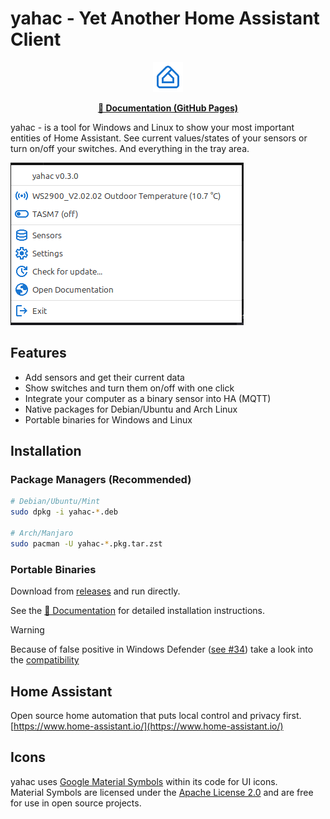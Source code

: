# yahac - Yet Another Home Assistant Client

<p align="center">
  <img src="icons/home_app_logo_48dp_1976D2_FILL0_wght400_GRAD0_opsz48.png" alt="YAHAC Logo"/>
</p>

<p align="center">
  <b><a href="https://dseichter.github.io/yahac/">📖 Documentation (GitHub Pages)</a></b>
</p>

yahac - is a tool for Windows and Linux to show your most important entities of Home Assistant. See current values/states of your sensors or turn on/off your switches. And everything in the tray area.

![yahac in tray Icon](docs/docs/assets/screenshots/yahac_traymenu_with_entities.png)

## Features

* Add sensors and get their current data
* Show switches and turn them on/off with one click
* Integrate your computer as a binary sensor into HA (MQTT)
* Native packages for Debian/Ubuntu and Arch Linux
* Portable binaries for Windows and Linux

## Installation

### Package Managers (Recommended)
```bash
# Debian/Ubuntu/Mint
sudo dpkg -i yahac-*.deb

# Arch/Manjaro
sudo pacman -U yahac-*.pkg.tar.zst
```

### Portable Binaries
Download from [releases](https://github.com/dseichter/yahac/releases) and run directly.

See the [📖 Documentation](https://dseichter.github.io/yahac/) for detailed installation instructions.

> [!WARNING]  
> Because of false positive in Windows Defender ([see #34](https://github.com/dseichter/yahac/issues/34)) take a look into the [compatibility](https://dseichter.github.io/yahac/compatibility/)

## Home Assistant

Open source home automation that puts local control and privacy first. [https://www.home-assistant.io/](https://www.home-assistant.io/)

## Icons

yahac uses [Google Material Symbols](https://fonts.google.com/icons) within its code for UI icons.  
Material Symbols are licensed under the [Apache License 2.0](https://github.com/google/material-design-icons/blob/master/LICENSE) and are free for use in open source projects.
